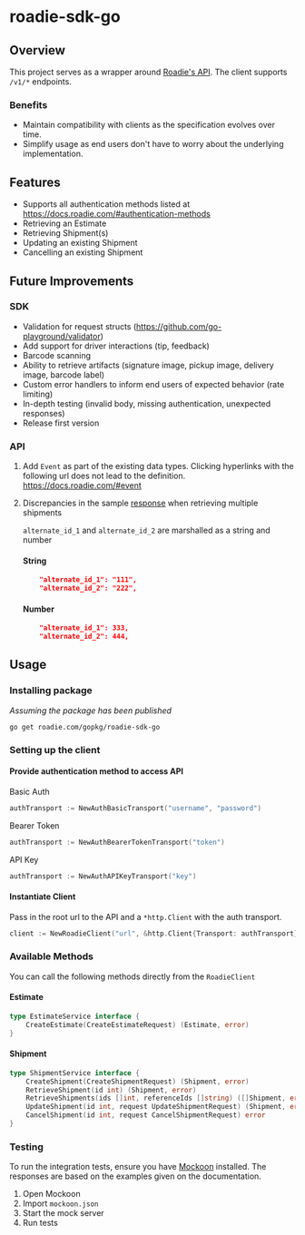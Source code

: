 # roadie-sdk-go

## Overview
This project serves as a wrapper around [Roadie's API](https://docs.roadie.com). The client supports `/v1/*` endpoints.

### Benefits
- Maintain compatibility with clients as the specification evolves over time.
- Simplify usage as end users don't have to worry about the underlying implementation.
## Features
- Supports all authentication methods listed at https://docs.roadie.com/#authentication-methods
- Retrieving an Estimate
- Retrieving Shipment(s)
- Updating an existing Shipment
- Cancelling an existing Shipment
## Future Improvements
### SDK

- Validation for request structs (https://github.com/go-playground/validator)
- Add support for driver interactions (tip, feedback)
- Barcode scanning
- Ability to retrieve artifacts (signature image, pickup image, delivery image, barcode label)
- Custom error handlers to inform end users of expected behavior (rate limiting)
- In-depth testing (invalid body, missing authentication, unexpected responses)
- Release first version

### API

1. Add `Event` as part of the existing data types. Clicking hyperlinks with the following url does not lead to the definition. https://docs.roadie.com/#event
   
2. Discrepancies in the sample [response](https://docs.roadie.com/#retrieve-a-list-of-shipments) when retrieving multiple shipments

    `alternate_id_1` and `alternate_id_2` are marshalled as a string and number

    #### String
    ```json
        "alternate_id_1": "111",
        "alternate_id_2": "222",
    ```

    #### Number
    ```json
        "alternate_id_1": 333,
        "alternate_id_2": 444,
    ```


## Usage

### Installing package

*Assuming the package has been published*

```go get roadie.com/gopkg/roadie-sdk-go```

### Setting up the client

#### Provide authentication method to access API

 Basic Auth

```go
authTransport := NewAuthBasicTransport("username", "password")
```

Bearer Token

```go
authTransport := NewAuthBearerTokenTransport("token")
```

API Key

```go
authTransport := NewAuthAPIKeyTransport("key")
```


#### Instantiate Client

Pass in the root url to the API and a `*http.Client` with the auth transport.

```go 
client := NewRoadieClient("url", &http.Client{Transport: authTransport})
```

### Available Methods

You can call the following methods directly from the `RoadieClient`

#### Estimate

```go
type EstimateService interface {
	CreateEstimate(CreateEstimateRequest) (Estimate, error)
}
```

#### Shipment

```go
type ShipmentService interface {
	CreateShipment(CreateShipmentRequest) (Shipment, error)
	RetrieveShipment(id int) (Shipment, error)
	RetrieveShipments(ids []int, referenceIds []string) ([]Shipment, error)
	UpdateShipment(id int, request UpdateShipmentRequest) (Shipment, error)
	CancelShipment(id int, request CancelShipmentRequest) error
}
```

### Testing

To run the integration tests, ensure you have [Mockoon](https://mockoon.com/) installed. The responses are based on the examples given on the documentation.

1. Open Mockoon
2. Import `mockoon.json`
3. Start the mock server
4. Run tests